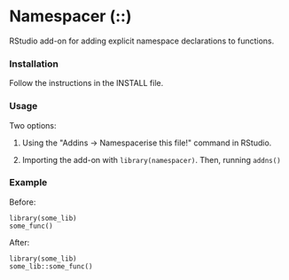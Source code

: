 # Namespacer (::)

RStudio add-on for adding explicit namespace declarations to functions.

### Installation

Follow the instructions in the INSTALL file.

### Usage

Two options:

1)  Using the "Addins -\> Namespacerise this file!" command in RStudio.

2)  Importing the add-on with <code>library(namespacer)</code>. Then, running <code>addns()</code>

### Example

Before:

```
library(some_lib) 
some_func()
```

After:

``` 
library(some_lib) 
some_lib::some_func()
```
